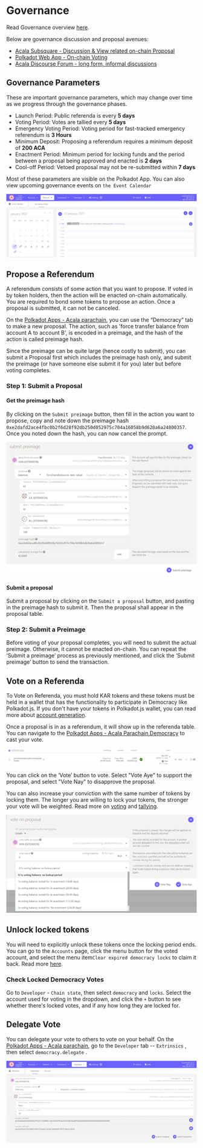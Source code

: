 # Governance

Read Governance overview [here](../../learn/governance-overview/).

Below are governance discussion and proposal avenues:

* [Acala Subsquare - Discussion & View related on-chain Proposal](https://acala.subsquare.io)
* [Polkadot Web App - On-chain Voting](https://polkadot.js.org/apps/?rpc=wss%3A%2F%2Facala-rpc-0.aca-api.network#/extrinsics)
* [Acala Discourse Forum - long form, informal discussions](https://acala.discourse.group/c/acala/16)

## Governance Parameters

These are important governance parameters, which may change over time as we progress through the governance phases.

* Launch Period: Public referenda is every **5 days**
* Voting Period: Votes are tallied every **5 days**
* Emergency Voting Period: Voting period for fast-tracked emergency referendum is **3 Hours**
* Minimum Deposit: Proposing a referendum requires a minimum deposit of **200 ACA**
* Enactment Period: Minimum period for locking funds and the period between a proposal being approved and enacted is **2 days**
* Cool-off Period: Vetoed proposal may not be re-submitted within **7 days**

Most of these parameters are visible on the Polkadot App. You can also view upcoming governance events on `the Event Calendar`

![](<../../.gitbook/assets/governance calendar.PNG>)

## Propose a Referendum

A referendum consists of some action that you want to propose. If voted in by token holders, then the action will be enacted on-chain automatically. You are required to bond some tokens to propose an action. Once a proposal is submitted, it can not be canceled.&#x20;

On the [Polkadot Apps - Acala parachain](https://polkadot.js.org/apps/#/accounts), you can use the “Democracy” tab to make a new proposal. The action, such as 'force transfer balance from account A to account B', is encoded in a preimage, and the hash of the action is called preimage hash.&#x20;

Since the preimage can be quite large (hence costly to submit), you can submit a Proposal first which includes the preimage hash only, and submit the preimage (or have someone else submit it for you) later but before voting completes.

### Step 1: Submit a Proposal

#### Get the preimage hash&#x20;

By clicking on the `Submit preimage` button, then fill in the action you want to propose, copy and note down the preimage hash `0xe2dafd2ace4fbc0b2f6d28f92db250d052975c704a16058b9d620a6a24800357`. Once you noted down the hash, you can now cancel the prompt.&#x20;

![](../../.gitbook/assets/preimage.PNG)

#### Submit a proposal

Submit a proposal by clicking on the `Submit a proposal` button, and pasting in the preimage hash to submit it. Then the proposal shall appear in the proposal table.&#x20;

### Step 2: Submit a Preimage

Before voting of your proposal completes, you will need to submit the actual preimage. Otherwise, it cannot be enacted on-chain. You can repeat the ‘Submit a preimage’ process as previously mentioned, and click the ‘Submit preimage’ button to send the transaction.

## Vote on a Referenda

To Vote on Referenda, you must hold KAR tokens and these tokens must be held in a wallet that has the functionality to participate in Democracy like Polkadot.js. If you don't have your tokens in Polkadot.js wallet, you can read more about [account generation](https://wiki.acala.network/acala/acala-account#account-generation).

Once a proposal is in as a referendum, it will show up in the referenda table. You can navigate to the [Polkadot Apps - Acala Parachain Democracy](https://polkadot.js.org/apps/#/democracy) to cast your vote.

![](../../.gitbook/assets/referenda.PNG)

You can click on the ‘Vote’ button to vote. Select "Vote Aye" to support the proposal, and select "Vote Nay" to disapprove the proposal.&#x20;

You can also increase your conviction with the same number of tokens by locking them. The longer you are willing to lock your tokens, the stronger your vote will be weighted. Read more on [voting](https://wiki.polkadot.network/docs/maintain-guides-democracy/#voting-on-a-proposal) and [tallying](https://wiki.polkadot.network/docs/learn-governance#tallying).

![](../../.gitbook/assets/Voting.PNG)

## Unlock locked tokens

You will need to explicitly unlock these tokens once the locking period ends. You can go to the `Accounts` page, click the menu button for the voted account, and select the menu item`Clear expired democracy locks` to claim it back. Read more [here](https://wiki.polkadot.network/docs/maintain-guides-democracy/#unlocking-locked-tokens).&#x20;

### Check Locked Democracy Votes

Go to `Developer` - `Chain state`, then select `democracy` and `locks`. Select the account used for voting in the dropdown, and click the `+` button to see whether there's locked votes, and if any how long they are locked for.

## Delegate Vote

You can delegate your vote to others to vote on your behalf. On the [Polkadot Apps - Acala parachain](https://polkadot.js.org/apps/#/accounts), go to the `Developer` tab -- `Extrinsics` , then select `democracy.delegate` .

![](../../.gitbook/assets/delegate.PNG)
